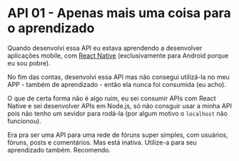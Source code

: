 # API 01 - Apenas mais uma coisa para o aprendizado

Quando desenvolvi essa API eu estava aprendendo a desenvolver aplicações mobile, com [React Native](https://facebook.github.io/react-native/) (exclusivamente para Android porque eu sou pobre).

No fim das contas, desenvolvi essa API mas não consegui utilizá-la no meu APP - também de aprendizado - então ela nunca foi consumida (eu acho). 

O que de certa forma não é algo ruim, eu sei consumir APIs com React Native e sei desenvolver APIs em Node.js, só não consguir usar a minha API pois não tenho um sevidor para rodá-la (por algum motivo o ```localhost``` não funcionou).

Era pra ser uma API para uma rede de fóruns super simples, com usuários, fóruns, posts e comentários. Mas está inativa. Utilize-a para seu aprendizado também. Recomendo.
